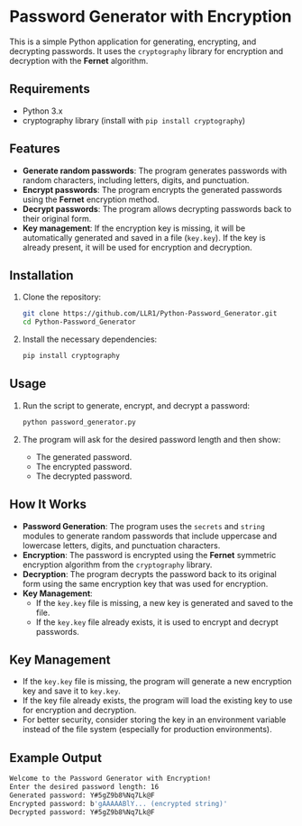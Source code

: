 # Password Generator with Encryption

This is a simple Python application for generating, encrypting, and decrypting passwords. It uses the `cryptography` library for encryption and decryption with the **Fernet** algorithm.

## Requirements

- Python 3.x
- cryptography library (install with `pip install cryptography`)

## Features

- **Generate random passwords**: The program generates passwords with random characters, including letters, digits, and punctuation.
- **Encrypt passwords**: The program encrypts the generated passwords using the **Fernet** encryption method.
- **Decrypt passwords**: The program allows decrypting passwords back to their original form.
- **Key management**: If the encryption key is missing, it will be automatically generated and saved in a file (`key.key`). If the key is already present, it will be used for encryption and decryption.

## Installation

1. Clone the repository:

    ```bash
    git clone https://github.com/LLR1/Python-Password_Generator.git
    cd Python-Password_Generator
    ```

2. Install the necessary dependencies:

    ```bash
    pip install cryptography
    ```

## Usage

1. Run the script to generate, encrypt, and decrypt a password:

    ```bash
    python password_generator.py
    ```

2. The program will ask for the desired password length and then show:
   - The generated password.
   - The encrypted password.
   - The decrypted password.

## How It Works

- **Password Generation**: The program uses the `secrets` and `string` modules to generate random passwords that include uppercase and lowercase letters, digits, and punctuation characters.
- **Encryption**: The password is encrypted using the **Fernet** symmetric encryption algorithm from the `cryptography` library.
- **Decryption**: The program decrypts the password back to its original form using the same encryption key that was used for encryption.
- **Key Management**: 
  - If the `key.key` file is missing, a new key is generated and saved to the file.
  - If the `key.key` file already exists, it is used to encrypt and decrypt passwords.

## Key Management

- If the `key.key` file is missing, the program will generate a new encryption key and save it to `key.key`.
- If the key file already exists, the program will load the existing key to use for encryption and decryption.
- For better security, consider storing the key in an environment variable instead of the file system (especially for production environments).

## Example Output

```bash
Welcome to the Password Generator with Encryption!
Enter the desired password length: 16
Generated password: Y#5gZ9b8%Nq7Lk@F
Encrypted password: b'gAAAAABlY... (encrypted string)'
Decrypted password: Y#5gZ9b8%Nq7Lk@F


